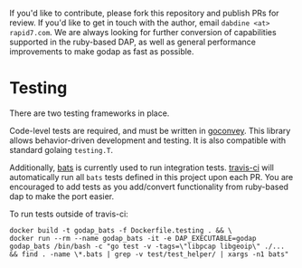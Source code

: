 If you'd like to contribute, please fork this repository and publish PRs for review. If you'd like to get in touch with the author, email ```dabdine <at> rapid7.com```. We are always looking for further conversion of capabilities supported in the ruby-based DAP, as well as general performance improvements to make godap as fast as possible.

# Testing

There are two testing frameworks in place.

Code-level tests are required, and must be written in [goconvey](https://github.com/smartystreets/goconvey).
This library allows behavior-driven development and testing. It is also compatible with standard golaing 
`testing.T`.


Additionally, [bats](https://github.com/sstephenson/bats) is currently used to run integration
tests.  [travis-ci](https://travis-ci.com) will automatically run all `bats` tests defined in this project 
upon each PR.  You are encouraged to add tests as you add/convert functionality from ruby-based dap to make
the port easier.

To run tests outside of travis-ci:

```
docker build -t godap_bats -f Dockerfile.testing . && \
docker run --rm --name godap_bats -it -e DAP_EXECUTABLE=godap godap_bats /bin/bash -c "go test -v -tags=\"libpcap libgeoip\" ./... && find . -name \*.bats | grep -v test/test_helper/ | xargs -n1 bats"
```
